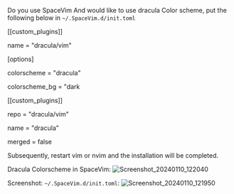 Do you use SpaceVim And would like to use dracula Color scheme, put the
following below in `~/.SpaceVim.d/init.toml` 

[[custom_plugins]]
 
  name = "dracula/vim"

[options]
  
  colorscheme = "dracula"
   
   colorscheme_bg = "dark

[[custom_plugins]]
  
  repo = "dracula/vim"
 
  name = "dracula"
 
  merged = false

Subsequently, restart vim or nvim and the installation will be completed.

Dracula Colorscheme in SpaceVim:
![Screenshot_20240110_122040](https://github.com/trooper86/Dracula-SpaceVim/assets/128870400/b42a835c-6824-43b8-9ffb-dd103232fde9)

Screenshot: `~/.SpaceVim.d/init.toml`:
![Screenshot_20240110_121950](https://github.com/trooper86/Dracula-SpaceVim/assets/128870400/4d8a2f36-b3de-4ba3-b7a7-a33c4a96fca5)
